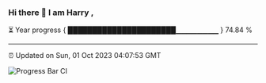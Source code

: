 ### Hi there 👋 I am Harry , 

⏳ Year progress { ██████████████████████▁▁▁▁▁▁▁▁ } 74.84 %

---

⏰ Updated on Sun, 01 Oct 2023 04:07:53 GMT

![Progress Bar CI](https://github.com/duykhang68/duykhang68/workflows/Progress%20Bar%20CI/badge.svg)
